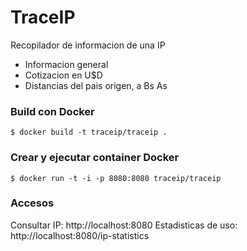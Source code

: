 # TraceIP

Recopilador de informacion de una IP
- Informacion general
- Cotizacion en U$D
- Distancias del pais origen, a Bs As


### Build con Docker

`$ docker build -t traceip/traceip .`

### Crear y ejecutar container Docker

`$ docker run -t -i -p 8080:8080 traceip/traceip`

### Accesos

Consultar IP: http://localhost:8080
Estadisticas de uso: http://localhost:8080/ip-statistics
